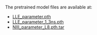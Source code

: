 The pretrained model files are available at:

- [LLE_parameter.pth](https://drive.google.com/file/d/16qqOuUGVcwh-5KwVhBDbSpm8jDbT3ivM/view?usp=sharing)
- [LLE_parameter_1_3ns.pth](https://drive.google.com/file/d/1SBhKLrbIfjm5C04GtBAB1ZdfarQuGKlh/view?usp=sharing)
- [NIII_parameter_L8.pth.tar](https://drive.google.com/file/d/1BRow6g6EA7_JqpUbotW0GWi7zWCo2NZS/view?usp=sharing)

